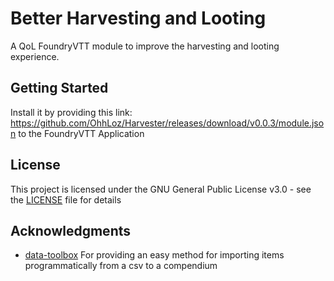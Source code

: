 # Better Harvesting and Looting
A QoL FoundryVTT module to improve the harvesting and looting experience.

## Getting Started

Install it by providing this link: https://github.com/OhhLoz/Harvester/releases/download/v0.0.3/module.json to the FoundryVTT Application

## License

This project is licensed under the GNU General Public License v3.0 - see the [LICENSE](LICENSE) file for details

## Acknowledgments

* [data-toolbox](https://foundryvtt.com/packages/data-toolbox) For providing an easy method for importing items programmatically from a csv to a compendium
